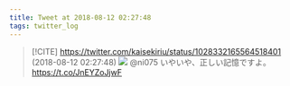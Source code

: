 ```yaml
---
title: Tweet at 2018-08-12 02:27:48
tags: twitter_log
---
```


> [!CITE] https://twitter.com/kaisekiriu/status/1028332165564518401 (2018-08-12 02:27:48)
> ![](https://twitter.com/kaisekiriu/status/1028332165564518401)
> @ni075 いやいや、正しい記憶ですよ。https://t.co/JnEYZoJjwF
